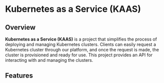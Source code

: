 # Kubernetes as a Service (KAAS)
## Overview
**Kubernetes as a Service (KAAS)** is a project that simplifies the process of deploying and managing Kubernetes clusters. Clients can easily request a Kubernetes cluster through our platform, and once the request is made, the cluster is provisioned and ready for use. This project provides an API for interacting with and managing the clusters.
## Features
